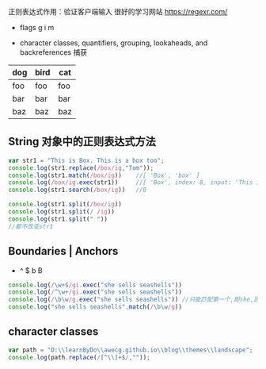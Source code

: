正则表达式作用：验证客户端输入
很好的学习网站 https://regexr.com/


+ flags   g i m

+ character classes, quantifiers, grouping, lookaheads, and backreferences 捕获


dog | bird | cat
----|------|----
foo | foo  | foo
bar | bar  | bar
baz | baz  | baz

## String 对象中的正则表达式方法
```javascript
var str1 = "This is Box. This is a box too";
console.log(str1.replace(/box/ig,"Tom"));
console.log(str1.match(/box/ig))    //[ 'Box', 'box' ]
console.log(/box/ig.exec(str1))     //[ 'Box', index: 8, input: 'This is Box. This is a box too' ]
console.log(str1.search(/box/ig))   //8

console.log(str1.split(/box/ig))
console.log(str1.split(/ /ig))
console.log(str1.split(" "))
//都不改变str1
```

## Boundaries | Anchors
+ ^ $ b B
```javascript
console.log(/\w+$/gi.exec("she sells seashells"))
console.log(/^\w+/gi.exec("she sells seashells"))
console.log(/\b\w/g.exec("she sells seashells")) //只能匹配第一个,即she,因为exec只找一个,此时建议用match
console.log("she sells seashells".match(/\b\w/g))
```

## character classes
```javascript
var path = "D:\\learnByDo\\awecg.github.io\\blog\\themes\\landscape";
console.log(path.replace(/[^\\]+$/,""));
```

